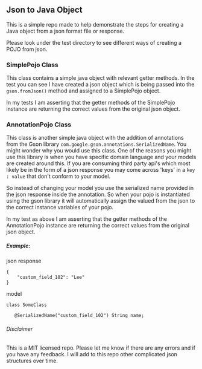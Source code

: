 ## Json to Java Object

This is a simple repo made to help demonstrate the steps for creating a Java object from a json format file or
response.

Please look under the test directory to see different ways of creating a POJO from json.

### SimplePojo Class

This class contains a simple java object with relevant getter methods. In the test you can see I have created a json
object which is being passed into the `gson.fromJson()` method and assigned to a SimplePojo object. 

In my tests I am asserting that the getter methods of the SimplePojo instance are returning the correct values from the original 
json object.

### AnnotationPojo Class

This class is another simple java object with the addition of annotations from the Gson library `com.google.gson.annotations.SerializedName`.
You might wonder why you would use this class. One of the reasons you might use this library is when you have specific 
domain language and your models are created around this. If you are consuming third party api's which most likely be in the
form of a json response you may come across 'keys' in a `key : value` that don't conform to your model.

So instead of changing your model you use the serialized name provided in the json response inside the annotation. So when your
pojo is instantiated using the gson library it will automatically assign the valued from the json to the correct instance 
variables of your pojo.

In my test as above I am asserting that the getter methods of the AnnotationPojo instance are returning the correct values from the original json object.
 
##### Example:

json response

````
{
    "custom_field_102": "Lee"
}

````

model 
````
class SomeClass

   @SerializedName("custom_field_102") String name;

````


###### Disclaimer

This is a MIT licensed repo. Please let me know if there are any errors and if you have any feedback. I will add to this repo 
other complicated json structures over time.

